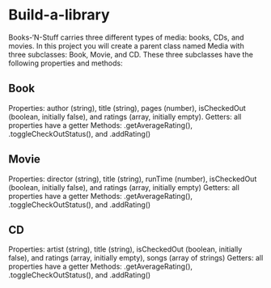 # Build-a-library
Books-‘N-Stuff carries three different types of media: books, CDs, and movies. 
In this project you will create a parent class named Media with three subclasses: Book, Movie, and CD. 
These three subclasses have the following properties and methods:

## Book
Properties: author (string), title (string), pages (number),
 isCheckedOut (boolean, initially false), and ratings (array, initially empty).
Getters: all properties have a getter
Methods: .getAverageRating(), .toggleCheckOutStatus(), and .addRating()
## Movie
Properties: director (string), title (string), runTime (number), 
isCheckedOut (boolean, initially false), and ratings (array, initially empty)
Getters: all properties have a getter
Methods: .getAverageRating(), .toggleCheckOutStatus(), and .addRating()
## CD
Properties: artist (string), title (string), 
isCheckedOut (boolean, initially false), and ratings (array, initially empty), songs (array of strings)
Getters: all properties have a getter
Methods: .getAverageRating(), .toggleCheckOutStatus(), and .addRating()
